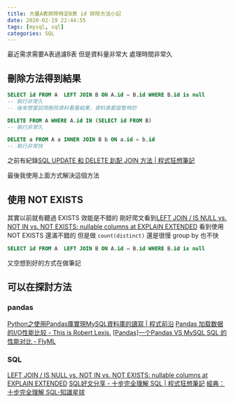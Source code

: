 ```yaml
---
title: 大量A表排除特定B表 id 排除方法小記
date: 2020-02-19 22:44:55
tags: [mysql, sql]
categories: SQL
---
```


最近需求需要A表過濾B表
但是資料量非常大
處理時間非常久

<!--more-->

## 刪除方法得到結果

```sql
SELECT id FROM A  LEFT JOIN B ON A.id = B.id WHERE B.id is null 
-- 執行非常久
-- 後來想嘗試用刪除資料看看結果，資料表都是暫時的

DELETE FROM A WHERE A.id IN (SELECT id FROM B)
-- 執行非常久

DELETE a FROM A a INNER JOIN B b ON a.id = b.id
-- 執行非常快

```
之前有紀錄[SQL UPDATE 和 DELETE 趴配 JOIN 方法 | 程式狂想筆記](https://malagege.github.io/blog/2019/08/16/SQL-UPDATE-%E5%92%8C-DELETE-%E8%B6%B4%E9%85%8D-JOIN-%E6%96%B9%E6%B3%95/)

最後我使用上面方式解決這個方法

## 使用 NOT EXISTS

其實以前就有聽過 EXISTS 效能是不錯的
剛好爬文看到[LEFT JOIN / IS NULL vs. NOT IN vs. NOT EXISTS: nullable columns at EXPLAIN EXTENDED](https://explainextended.com/2010/05/27/left-join-is-null-vs-not-in-vs-not-exists-nullable-columns/)
看到使用 NOT EXISTS 還滿不錯的
但是做 `count(distinct)` 還是很慢
group by 也不快

```sql
SELECT id FROM A  LEFT JOIN B ON A.id = B.id WHERE B.id is null 
```

又空想到好的方式在做筆記

## 可以在探討方法

### pandas

[Python之使用Pandas庫實現MySQL資料庫的讀寫 | 程式前沿](https://codertw.com/%E8%B3%87%E6%96%99%E5%BA%AB/16156/)
[Pandas 加载数据的I/O性能比较 - This is Robert Lexis.](https://robertlexis.github.io/2017/11/21/Pandas-%E5%8A%A0%E8%BD%BD%E6%95%B0%E6%8D%AE%E7%9A%84I-O%E6%80%A7%E8%83%BD%E6%AF%94%E8%BE%83/)
[[Pandas]一个Pandas VS MySQL SQL 的性能对比 - FlyML](https://www.flyml.net/2019/03/25/pandas%e4%b8%80%e4%b8%aapandas-vs-mysql-sql-%e7%9a%84%e6%80%a7%e8%83%bd%e5%af%b9%e6%af%94/)

### SQL

[LEFT JOIN / IS NULL vs. NOT IN vs. NOT EXISTS: nullable columns at EXPLAIN EXTENDED](https://explainextended.com/2010/05/27/left-join-is-null-vs-not-in-vs-not-exists-nullable-columns/)
[SQL好文分享 - 十步完全理解 SQL | 程式狂想筆記](https://malagege.github.io/blog/2017/07/10/logdown/2017-07-10-sql-fine-literature-ten-steps-to-fully-understand-the-sql/)
[經典：十步完全理解 SQL-知識星球](http://www.ipshop.xyz/12766.html)